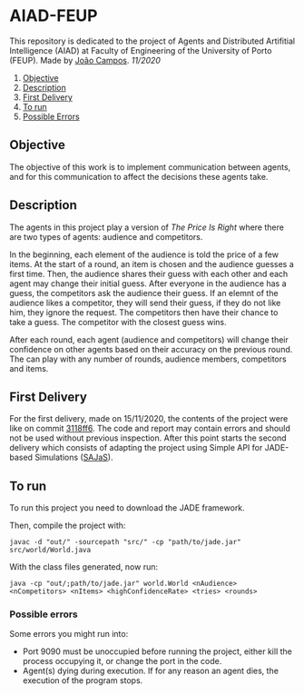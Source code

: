 # AIAD-FEUP

This repository is dedicated to the project of Agents and Distributed Artifitial Intelligence (AIAD) at Faculty of Engineering of the University of Porto (FEUP).
Made by [João Campos](https://github.com/Pastilhas). *11/2020*


1. [Objective](#objective)
2. [Description](#description)
3. [First Delivery](#first-delivery)
4. [To run](#to-run)
5. [Possible Errors](#possible-errors)

## Objective
The objective of this work is to implement communication between agents, and for this communication to affect the decisions these agents take.

## Description
The agents in this project play a version of *The Price Is Right* where there are two types of agents: audience and competitors.

In the beginning, each element of the audience is told the price of a few items. At the start of a round, an item is chosen and the audience guesses a first time.
Then, the audience shares their guess with each other and each agent may change their initial guess. After everyone in the audience has a guess, 
the competitors ask the audience their guess. If an elemnt of the audience likes a competitor, they will send their guess, if they do not like him, they ignore the request.
The competitors then have their chance to take a guess. The competitor with the closest guess wins.

After each round, each agent (audience and competitors) will change their confidence on other agents based on their accuracy on the previous round.
The can play with any number of rounds, audience members, competitors and items.

## First Delivery
For the first delivery, made on 15/11/2020, the contents of the project were like on commit [3118ff6](https://github.com/Pastilhas/AIAD-FEUP/commit/3118ff611fef95e0babf14fea256b1fc7a4ceeb4). The code and report may contain errors and should not be used without previous inspection. 
After this point starts the second delivery which consists of adapting the project using Simple API for JADE-based Simulations ([SAJaS](https://web.fe.up.pt/~hlc/doku.php?id=sajas)).

## To run
To run this project you need to download the JADE framework.

Then, compile the project with:
    
    javac -d "out/" -sourcepath "src/" -cp "path/to/jade.jar" src/world/World.java
With the class files generated, now run:
    
    java -cp "out/;path/to/jade.jar" world.World <nAudience> <nCompetitors> <nItems> <highConfidenceRate> <tries> <rounds>

### Possible errors
Some errors you might run into:
 - Port 9090 must be unoccupied before running the project, either kill the process occupying it, or change the port in the code.
 - Agent(s) dying during execution. If for any reason an agent dies, the execution of the program stops.
 
